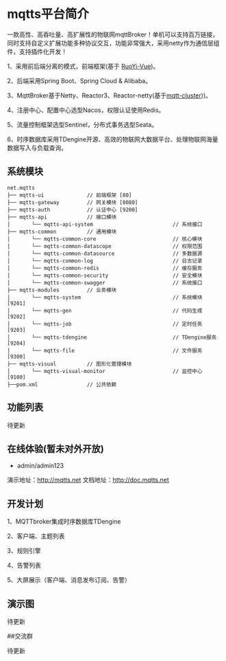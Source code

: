 
# mqtts平台简介

一款高性、高吞吐量、高扩展性的物联网mqttBroker！单机可以支持百万链接，同时支持自定义扩展功能多种协议交互，功能非常强大，采用netty作为通信层组件，支持插件化开发！

1、采用前后端分离的模式，前端框架(基于 [RuoYi-Vue](https://gitee.com/y_project/RuoYi-Vue))。

2、后端采用Spring Boot、Spring Cloud & Alibaba。

3、MqttBroker基于Netty、Reactor3、Reactor-netty(基于[mqtt-cluster](https://gitee.com/quickmsg/mqtt-cluster.git)))。

4、注册中心、配置中心选型Nacos，权限认证使用Redis。

5、流量控制框架选型Sentinel，分布式事务选型Seata。

6、时序数据库采用TDengine开源、高效的物联网大数据平台、处理物联网海量数据写入与负载查询。


## 系统模块

~~~
net.mqtts     
├── mqtts-ui              // 前端框架 [80]
├── mqtts-gateway         // 网关模块 [8080]
├── mqtts-auth            // 认证中心 [9200]
├── mqtts-api             // 接口模块
│       └── mqtts-api-system                          // 系统接口
├── mqtts-common          // 通用模块
│       └── mqtts-common-core                         // 核心模块
│       └── mqtts-common-datascope                    // 权限范围
│       └── mqtts-common-datasource                   // 多数据源
│       └── mqtts-common-log                          // 日志记录
│       └── mqtts-common-redis                        // 缓存服务
│       └── mqtts-common-security                     // 安全模块
│       └── mqtts-common-swagger                      // 系统接口
├── mqtts-modules         // 业务模块
│       └── mqtts-system                              // 系统模块 [9201]
│       └── mqtts-gen                                 // 代码生成 [9202]
│       └── mqtts-job                                 // 定时任务 [9203]
│       └── mqtts-tdengine                            // TDengine服务 [9204]
│       └── mqtts-file                                // 文件服务 [9300]
├── mqtts-visual          // 图形化管理模块
│       └── mqtts-visual-monitor                      // 监控中心 [9100]
├──pom.xml                // 公共依赖
~~~

## 功能列表

待更新

## 在线体验(暂未对外开放)

- admin/admin123

演示地址：http://mqtts.net
文档地址：http://doc.mqtts.net

## 开发计划

1、MQTTbroker集成时序数据库TDengine

2、客户端、主题列表

3、规则引擎

4、告警列表

5、大屏展示（客户端、消息发布订阅、告警）

## 演示图

待更新


##交流群

待更新